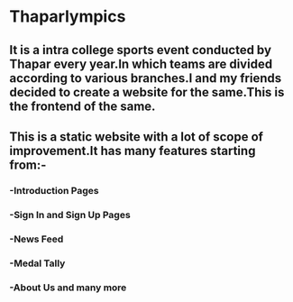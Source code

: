 # Thaparlympics
## It is a intra college sports event conducted by Thapar every year.In which teams are divided according to various branches.I and my friends decided to create a website for the same.This is the frontend of the same.
## This is a static website with a lot of scope of improvement.It has many features starting from:-
### -Introduction Pages
### -Sign In and Sign Up Pages
### -News Feed
### -Medal Tally
### -About Us and many more

